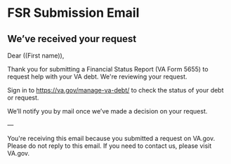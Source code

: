 # FSR Submission Email

## We’ve received your request

Dear ((First name)),

Thank you for submitting a Financial Status Report (VA Form 5655) to request help with your VA debt. We're reviewing your request. 

Sign in to https://va.gov/manage-va-debt/ to check the status of your debt or request.

We’ll notify you by mail once we’ve made a decision on your request.

—

You're receiving this email because you submitted a request on VA.gov. Please do not reply to this email. If you need to contact us, please visit VA.gov. 
